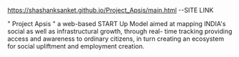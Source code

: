 https://shashanksanket.github.io/Project_Apsis/main.html --SITE LINK

" Project Apsis " a  web-based START Up Model aimed 
at mapping INDIA's social as well as  infrastructural 
growth, through real-  time tracking providing access 
and  awareness to ordinary citizens, in  turn creating 
an ecosystem for social  upliftment and employment creation.​

